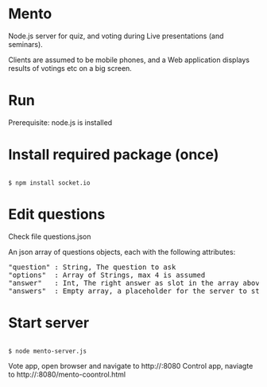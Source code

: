 Mento
=====

Node.js server for quiz, and voting during Live presentations (and seminars).

Clients are assumed to be mobile phones, and a Web application displays results of votings etc on a big screen.

Run
===

Prerequisite: node.js is installed

# Install required package (once)

<code>
$ npm install socket.io
</code>

# Edit questions

Check file questions.json

An json array of questions objects, each with the following attributes:
<pre>
"question" : String, The question to ask
"options"  : Array of Strings, max 4 is assumed
"answer"   : Int, The right answer as slot in the array above (0-4) 
"answers"  : Empty array, a placeholder for the server to store answer objects
</pre>

# Start server

<code>
$ node mento-server.js
</code>

Vote app, open browser and navigate to http://<server>:8080
Control app, naviagte to http://<server>:8080/mento-coontrol.html

